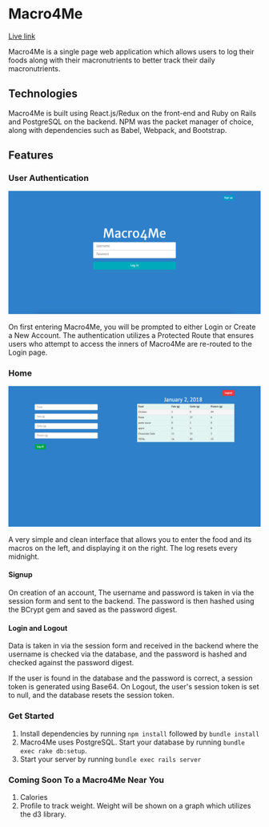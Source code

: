 # Macro4Me

[Live link][heroku]

[heroku]: https://macro4me.herokuapp.com/#/login

Macro4Me is a single page web application which allows users to log their foods along with their macronutrients to better track their daily macronutrients.

## Technologies

Macro4Me is built using React.js/Redux on the front-end and Ruby on Rails and PostgreSQL on the backend. NPM was the packet manager of choice, along with dependencies such as Babel, Webpack, and Bootstrap. 

## Features

### User Authentication

![screenshot](./app/assets/images/auth.png)

On first entering Macro4Me, you will be prompted to either Login or Create a New Account. The authentication utilizes a Protected Route that ensures users who attempt to access the inners of Macro4Me are re-routed to the Login page.

### Home

![screenshot](./app/assets/images/home.png)

A very simple and clean interface that allows you to enter the food and its macros on the left, and displaying it on the right. The log resets every midnight.

#### Signup

On creation of an account, The username and password is taken in via the session form and sent to the backend. The password is then hashed using the BCrypt gem and saved as the password digest.

#### Login and Logout

Data is taken in via the session form and received in the backend where the username is checked via the database, and the password is hashed and checked against the password digest.

If the user is found in the database and the password is correct, a session token is generated using Base64. On Logout, the user's session token is set to null, and the database resets the session token.

### Get Started

1. Install dependencies by running `npm install` followed by `bundle install`
2. Macro4Me uses PostgreSQL. Start your database by running `bundle exec rake db:setup`.
3. Start your server by running `bundle exec rails server`


### Coming Soon To a Macro4Me Near You

1. Calories
2. Profile to track weight. Weight will be shown on a graph which utilizes the d3 library.

